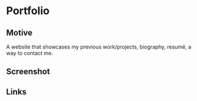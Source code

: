 # Portfolio

## Motive
A website that showcases my previous work/projects, biography, resumé, a way to contact me.

## Screenshot

## Links
